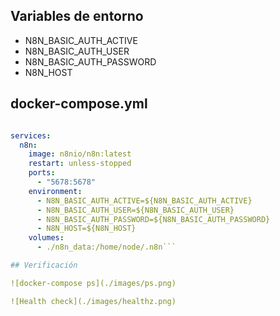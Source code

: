 ## Variables de entorno

- N8N_BASIC_AUTH_ACTIVE  
- N8N_BASIC_AUTH_USER  
- N8N_BASIC_AUTH_PASSWORD  
- N8N_HOST

## docker-compose.yml

```yaml

services:
  n8n:
    image: n8nio/n8n:latest
    restart: unless-stopped
    ports:
      - "5678:5678"
    environment:
      - N8N_BASIC_AUTH_ACTIVE=${N8N_BASIC_AUTH_ACTIVE}
      - N8N_BASIC_AUTH_USER=${N8N_BASIC_AUTH_USER}
      - N8N_BASIC_AUTH_PASSWORD=${N8N_BASIC_AUTH_PASSWORD}
      - N8N_HOST=${N8N_HOST}
    volumes:
      - ./n8n_data:/home/node/.n8n```

## Verificación

![docker-compose ps](./images/ps.png)

![Health check](./images/healthz.png)

